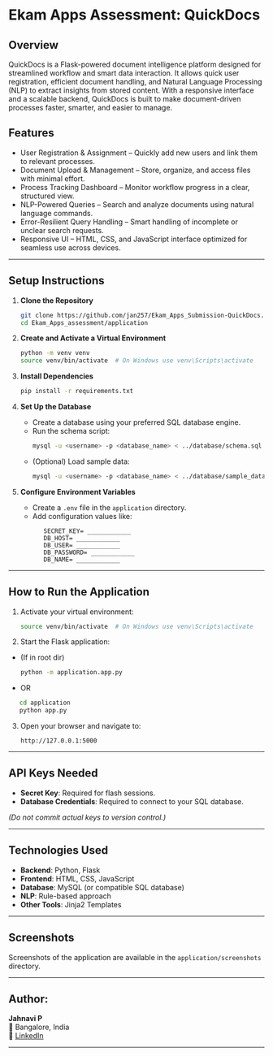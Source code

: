 # Ekam Apps Assessment: QuickDocs

## Overview

QuickDocs is a Flask-powered document intelligence platform designed for streamlined workflow and smart data interaction. It allows quick user registration, efficient document handling, and Natural Language Processing (NLP) to extract insights from stored content. With a responsive interface and a scalable backend, QuickDocs is built to make document-driven processes faster, smarter, and easier to manage.

## Features

- User Registration & Assignment – Quickly add new users and link them to relevant processes.
- Document Upload & Management – Store, organize, and access files with minimal effort.
- Process Tracking Dashboard – Monitor workflow progress in a clear, structured view.
- NLP-Powered Queries – Search and analyze documents using natural language commands.
- Error-Resilient Query Handling – Smart handling of incomplete or unclear search requests.
- Responsive UI – HTML, CSS, and JavaScript interface optimized for seamless use across devices.

---

## Setup Instructions

1. **Clone the Repository**
   ```bash
   git clone https://github.com/jan257/Ekam_Apps_Submission-QuickDocs.git
   cd Ekam_Apps_assessment/application
   ```

2. **Create and Activate a Virtual Environment**
   ```bash
   python -m venv venv
   source venv/bin/activate  # On Windows use venv\Scripts\activate
   ```

3. **Install Dependencies**
   ```bash
   pip install -r requirements.txt
   ```

4. **Set Up the Database**
   - Create a database using your preferred SQL database engine.
   - Run the schema script:
     ```bash
     mysql -u <username> -p <database_name> < ../database/schema.sql
     ```
   - (Optional) Load sample data:
     ```bash
     mysql -u <username> -p <database_name> < ../database/sample_data.sql
     ```

5. **Configure Environment Variables**
   - Create a `.env` file in the `application` directory.
   - Add configuration values like:
     ```env
        SECRET_KEY= ____________
        DB_HOST= ____________
        DB_USER= ____________
        DB_PASSWORD= ____________
        DB_NAME= ____________
     ```

---

## How to Run the Application

1. Activate your virtual environment:
   ```bash
   source venv/bin/activate  # On Windows use venv\Scripts\activate
   ```

2. Start the Flask application:
- (If in root dir)
   ```bash
   python -m application.app.py
   ```
- OR
```bash
   cd application
   python app.py
```

3. Open your browser and navigate to:
   ```
   http://127.0.0.1:5000
   ```

---

## API Keys Needed
- **Secret Key**: Required for flash sessions.
- **Database Credentials**: Required to connect to your SQL database.

*(Do not commit actual keys to version control.)*

---

## Technologies Used
- **Backend**: Python, Flask
- **Frontend**: HTML, CSS, JavaScript
- **Database**: MySQL (or compatible SQL database)
- **NLP**: Rule-based approach
- **Other Tools**: Jinja2 Templates

---

## Screenshots
Screenshots of the application are available in the `application/screenshots` directory.

---

## Author: 

**Jahnavi P**  
📍 Bangalore, India  
🔗 [LinkedIn](https://www.linkedin.com/in/jahnavi-p-a68788233) 

---

